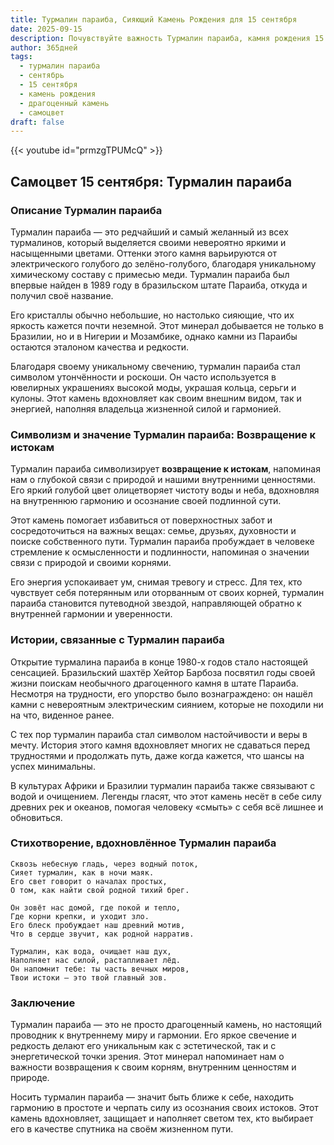 ```yaml
---
title: Турмалин параиба, Сияющий Камень Рождения для 15 сентября
date: 2025-09-15
description: Почувствуйте важность Турмалин параиба, камня рождения 15 сентября, который символизирует Возвращение к истокам. Пусть его красота и значение осветят ваш день.
author: 365дней
tags:
  - турмалин параиба
  - сентябрь
  - 15 сентября
  - камень рождения
  - драгоценный камень
  - самоцвет
draft: false
---
```


{{< youtube id="prmzgTPUMcQ" >}}

## Самоцвет 15 сентября: Турмалин параиба

### Описание Турмалин параиба

Турмалин параиба — это редчайший и самый желанный из всех турмалинов, который выделяется своими невероятно яркими и насыщенными цветами. Оттенки этого камня варьируются от электрического голубого до зелёно-голубого, благодаря уникальному химическому составу с примесью меди. Турмалин параиба был впервые найден в 1989 году в бразильском штате Параиба, откуда и получил своё название.

Его кристаллы обычно небольшие, но настолько сияющие, что их яркость кажется почти неземной. Этот минерал добывается не только в Бразилии, но и в Нигерии и Мозамбике, однако камни из Параибы остаются эталоном качества и редкости.

Благодаря своему уникальному свечению, турмалин параиба стал символом утончённости и роскоши. Он часто используется в ювелирных украшениях высокой моды, украшая кольца, серьги и кулоны. Этот камень вдохновляет как своим внешним видом, так и энергией, наполняя владельца жизненной силой и гармонией.

### Символизм и значение Турмалин параиба: Возвращение к истокам

Турмалин параиба символизирует **возвращение к истокам**, напоминая нам о глубокой связи с природой и нашими внутренними ценностями. Его яркий голубой цвет олицетворяет чистоту воды и неба, вдохновляя на внутреннюю гармонию и осознание своей подлинной сути.

Этот камень помогает избавиться от поверхностных забот и сосредоточиться на важных вещах: семье, друзьях, духовности и поиске собственного пути. Турмалин параиба пробуждает в человеке стремление к осмысленности и подлинности, напоминая о значении связи с природой и своими корнями.

Его энергия успокаивает ум, снимая тревогу и стресс. Для тех, кто чувствует себя потерянным или оторванным от своих корней, турмалин параиба становится путеводной звездой, направляющей обратно к внутренней гармонии и уверенности.

### Истории, связанные с Турмалин параиба

Открытие турмалина параиба в конце 1980-х годов стало настоящей сенсацией. Бразильский шахтёр Хейтор Барбоза посвятил годы своей жизни поискам необычного драгоценного камня в штате Параиба. Несмотря на трудности, его упорство было вознаграждено: он нашёл камни с невероятным электрическим сиянием, которые не походили ни на что, виденное ранее.

С тех пор турмалин параиба стал символом настойчивости и веры в мечту. История этого камня вдохновляет многих не сдаваться перед трудностями и продолжать путь, даже когда кажется, что шансы на успех минимальны.

В культурах Африки и Бразилии турмалин параиба также связывают с водой и очищением. Легенды гласят, что этот камень несёт в себе силу древних рек и океанов, помогая человеку «смыть» с себя всё лишнее и обновиться.

### Стихотворение, вдохновлённое Турмалин параиба

```
Сквозь небесную гладь, через водный поток,  
Сияет турмалин, как в ночи маяк.  
Его свет говорит о началах простых,  
О том, как найти свой родной тихий брег.  

Он зовёт нас домой, где покой и тепло,  
Где корни крепки, и уходит зло.  
Его блеск пробуждает наш древний мотив,  
Что в сердце звучит, как родной нарратив.  

Турмалин, как вода, очищает наш дух,  
Наполняет нас силой, растапливает лёд.  
Он напомнит тебе: ты часть вечных миров,  
Твои истоки — это твой главный зов.
```

### Заключение

Турмалин параиба — это не просто драгоценный камень, но настоящий проводник к внутреннему миру и гармонии. Его яркое свечение и редкость делают его уникальным как с эстетической, так и с энергетической точки зрения. Этот минерал напоминает нам о важности возвращения к своим корням, внутренним ценностям и природе.

Носить турмалин параиба — значит быть ближе к себе, находить гармонию в простоте и черпать силу из осознания своих истоков. Этот камень вдохновляет, защищает и наполняет светом тех, кто выбирает его в качестве спутника на своём жизненном пути.